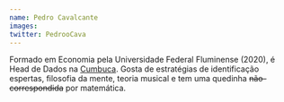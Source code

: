 ```yaml
---
name: Pedro Cavalcante
images: 
twitter: PedrooCava
---
```


Formado em Economia pela Universidade Federal Fluminense (2020), é Head de Dados na [Cumbuca](www.appcumbuca.com). Gosta de estratégias de identificação espertas, filosofia da mente, teoria musical e tem uma quedinha ~~não-correspondida~~ por matemática. 


